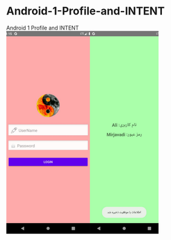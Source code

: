 # Android-1-Profile-and-INTENT
Android 1 Profile and INTENT
<img src="https://github.com/alimirjavadi/Android-1-Profile-and-INTENT/blob/main/image.jpg" style="width: 80%; height: 1000"/>
